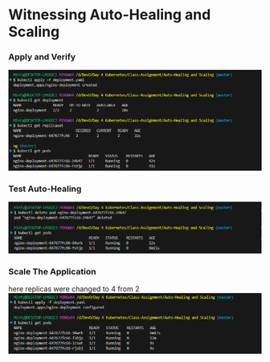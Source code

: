 # Witnessing Auto-Healing and Scaling

### Apply and Verify
![alt text](image.png)


### Test Auto-Healing
![alt text](image-1.png)



### Scale The Application
here replicas were changed to 4 from 2
![alt text](image-2.png)